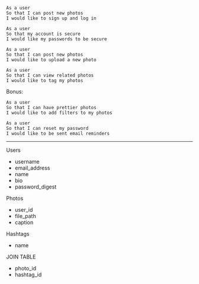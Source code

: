```
As a user
So that I can post new photos
I would like to sign up and log in
```

```
As a user
So that my account is secure
I would like my passwords to be secure
```

```
As a user
So that I can post new photos
I would like to upload a new photo
```

```
As a user
So that I can view related photos
I would like to tag my photos
```

Bonus:

```
As a user
So that I can have prettier photos
I would like to add filters to my photos
```

```
As a user
So that I can reset my password
I would like to be sent email reminders
```


------------------------------

Users
- username
- email_address
- name
- bio
- password_digest

Photos
- user_id
- file_path
- caption

Hashtags
- name

JOIN TABLE
- photo_id
- hashtag_id
